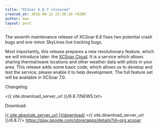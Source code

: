```yaml
---
title: "XCSoar 6.8.7 released"
created_at: 2016-08-12 23:30:10 +0200
author: max
layout: post
---
```


The seventh maintenance release of XCSoar 6.8 fixes two potential
crash bugs and one minor SkyLines live tracking bugs.

Most importantly, this release prepares a new revolutionary feature,
which we will introduce later: the
[XCSoar Cloud](http://cloud.xcsoar.net/).
It is a service
which allows sharing thermal/wave locations and other weather data
with pilots in your area.  This release adds some basic code, which
allows us to develop and test the service; please enable it to help
development.  The full feature set will be available in XCSoar 7.0.

Changelog:

  <{{ site.download_server_url }}/6.8.7/NEWS.txt>

Download:

 [{{ site.absolute_server_url }}/download/](/download/)
 <{{ site.download_server_url }}/6.8.7/>
 <https://play.google.com/store/apps/details?id=org.xcsoar>
